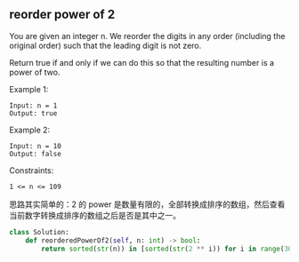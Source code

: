 ## reorder power of 2

You are given an integer n. We reorder the digits in any order (including the original order) such that the leading digit is not zero.

Return true if and only if we can do this so that the resulting number is a power of two.

Example 1:

```
Input: n = 1
Output: true
```

Example 2:

```
Input: n = 10
Output: false
```

Constraints:

```
1 <= n <= 109
```

思路其实简单的：2 的 power 是数量有限的，全部转换成排序的数组，然后查看当前数字转换成排序的数组之后是否是其中之一。

```python
class Solution:
    def reorderedPowerOf2(self, n: int) -> bool:
        return sorted(str(n)) in [sorted(str(2 ** i)) for i in range(30)]
```
